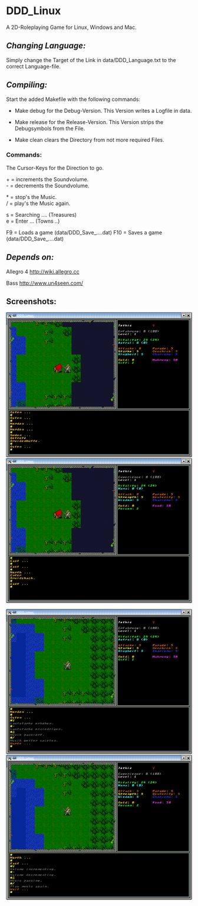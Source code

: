 # DDD_Linux

A 2D-Roleplaying Game for Linux, Windows and Mac.

## *Changing Language:*

Simply change the Target of the Link in data/DDD_Language.txt to the correct Language-file.

## *Compiling:*

Start the added Makefile with the following commands:

* Make debug
for the Debug-Version.
This Version writes a Logfile in data.

* Make release
for the Release-Version.
This Version strips the Debugsymbols from the File.

* Make clean
clears the Directory from not more required Files.

### Commands:

The Cursor-Keys for the Direction to go.

 \+ = increments the Soundvolume.<br>
 \- = decrements the Soundvolume.<br>

 \* = stop's the Music.<br>
 / = play's the Music again.<br>

 s = Searching .... (Treasures)<br>
 e = Enter ... (Towns ..)<br>

F9 = Loads a game (data/DDD_Save_....dat)
F10 = Saves a game (data/DDD_Save_....dat)

## *Depends on:*

Allegro 4
http://wiki.allegro.cc

Bass
http://www.un4seen.com/

## Screenshots:

![Screenshot Alpha 1 German](gfx/Screenshot_alpha_1.png) ![Screenshot Alpha 1 English](gfx/Screenshot_alpha_2.png)

![Screenshot Alpha 2 German](gfx/Screenshot_alpha_3.png) ![Screenshot Alpha 2 English](gfx/Screenshot_alpha_4.png)
